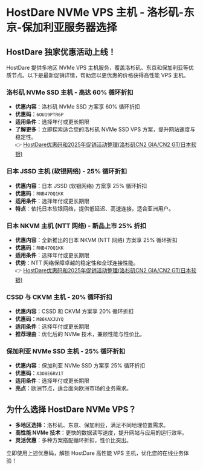 # HostDare NVMe VPS 主机 - 洛杉矶-东京-保加利亚服务器选择

## HostDare 独家优惠活动上线！

HostDare 提供多地区 NVMe VPS 主机服务，覆盖洛杉矶、东京和保加利亚等优质节点。以下是最新促销详情，帮助您以更优惠的价格获得高性能 VPS 主机。

### 洛杉矶 NVMe SSD 主机 - 高达 60% 循环折扣
- **优惠内容**：洛杉矶 NVMe SSD 方案享 60% 循环折扣  
- **优惠码**：`6OU19PTR6P`  
- **适用条件**：选择年付或更长期限  
- **了解更多**：立即探索适合您的洛杉矶 NVMe SSD VPS 方案，提升网站速度与稳定性。  
👉 [HostDare优惠码和2025年促销活动整理(洛杉矶CN2 GIA/CN2 GT/日本软银)](https://bit.ly/hostdare)

### 日本 JSSD 主机 (软银网络) - 25% 循环折扣
- **优惠内容**：日本 JSSD (软银网络) 方案享 25% 循环折扣  
- **优惠码**：`RNB47OQ1KK`  
- **适用条件**：选择年付或更长期限  
- **特点**：依托日本软银网络，提供低延迟、高速连接，适合亚洲用户。

### 日本 NKVM 主机 (NTT 网络) - 新品上市 25% 折扣
- **优惠内容**：全新推出的日本 NKVM (NTT 网络) 方案享 25% 循环折扣  
- **优惠码**：`RNB47OQ1KK`  
- **适用条件**：选择年付或更长期限  
- **优势**：NTT 网络保障卓越的稳定性和全球连接性能。  
👉 [HostDare优惠码和2025年促销活动整理(洛杉矶CN2 GIA/CN2 GT/日本软银)](https://bit.ly/hostdare)

### CSSD 与 CKVM 主机 - 20% 循环折扣
- **优惠内容**：CSSD 和 CKVM 方案享 20% 循环折扣  
- **优惠码**：`M86KAXJUYQ`  
- **适用条件**：选择年付或更长期限  
- **推荐理由**：优化后的 NVMe 技术，兼顾性能与性价比。

### 保加利亚 NVMe SSD 主机 - 25% 循环折扣
- **优惠内容**：保加利亚 NVMe SSD 方案享 25% 循环折扣  
- **优惠码**：`X3O8E6RV1T`  
- **适用条件**：选择年付或更长期限  
- **亮点**：欧洲节点，适合面向欧洲市场的业务需求。

## 为什么选择 HostDare NVMe VPS？
- **多地区选择**：洛杉矶、东京、保加利亚，满足不同地理位置需求。  
- **高性能 NVMe 技术**：更快的数据读写速度，提升网站与应用的运行效率。  
- **灵活优惠**：多种方案搭配循环折扣，性价比突出。  

立即使用上述优惠码，解锁 HostDare 高性能 VPS 主机，优化您的在线业务体验！